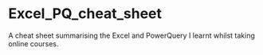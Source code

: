 # Excel_PQ_cheat_sheet
A cheat sheet summarising the Excel and PowerQuery I learnt whilst taking online courses.
